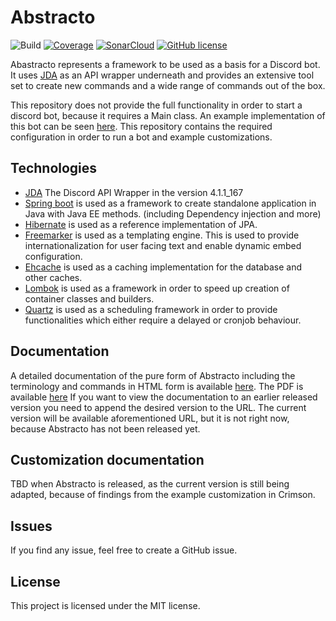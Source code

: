 # Abstracto

![Build](https://github.com/Sheldan/abstracto/workflows/Execute%20build%20and%20Sonar/badge.svg)
[![Coverage](https://sonarcloud.io/api/project_badges/measure?project=abstracto-abstracto&metric=coverage)](https://sonarcloud.io/dashboard?id=abstracto-abstracto)
[![SonarCloud](https://sonarcloud.io/images/project_badges/sonarcloud-white.svg)](https://sonarcloud.io/dashboard?id=abstracto-abstracto)
[![GitHub license](https://img.shields.io/github/license/Sheldan/abstracto)](https://github.com/Sheldan/abstracto/blob/master/LICENSE)


Abastracto represents a framework to be used as a basis for a Discord bot. It uses [JDA](https://github.com/DV8FromTheWorld/JDA/) as an API wrapper underneath
and provides an extensive tool set to create new commands and a wide range of commands out of the box.

This repository does not provide the full functionality in order to start a discord bot, because it requires a Main class. 
An example implementation of this bot can be seen [here](https://github.com/Sheldan/Crimson). This repository contains the required configuration in order to run a bot and example customizations.


## Technologies
* [JDA](https://github.com/DV8FromTheWorld/JDA/) The Discord API Wrapper in the version 4.1.1_167
* [Spring boot](https://github.com/spring-projects/spring-boot) is used as a framework to create standalone application in Java with Java EE methods. (including Dependency injection and more)
* [Hibernate](https://github.com/hibernate/hibernate-orm) is used as a reference implementation of JPA.
* [Freemarker](https://github.com/apache/freemarker) is used as a templating engine. This is used to provide internationalization for user facing text and enable dynamic embed configuration.
* [Ehcache](https://github.com/ehcache/ehcache3) is used as a caching implementation for the database and other caches.
* [Lombok](https://github.com/rzwitserloot/lombok) is used as a framework in order to speed up creation of container classes and builders.
* [Quartz](https://github.com/quartz-scheduler/quartz) is used as a scheduling framework in order to provide functionalities which either require a delayed or cronjob behaviour.

## Documentation
A detailed documentation of the pure form of Abstracto including the terminology and commands in HTML form is available [here](https://sheldan.github.io/abstracto-docs/). The PDF is available [here](https://sheldan.github.io/abstracto-docs/documentation.pdf)
If you want to view the documentation to an earlier released version you need to append the desired version to the URL. The current version will be available aforementioned URL, but it is not right now, because Abstracto has not been released yet.

## Customization documentation 
TBD when Abstracto is released, as the current version is still being adapted, because of findings from the example customization in Crimson.

## Issues
If you find any issue, feel free to create a GitHub issue.

## License
This project is licensed under the MIT license.